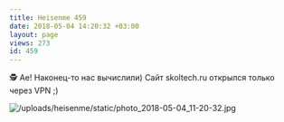 ```yaml
---
title: Heisenme 459
date: 2018-05-04 14:20:32 +03:00
layout: page
views: 273
id: 459
---
```


🕵️ Ае! Наконец-то нас вычислили) Сайт skoltech.ru открылся только через VPN ;)



![/uploads/heisenme/static/photo_2018-05-04_11-20-32.jpg](/uploads/heisenme/static/photo_2018-05-04_11-20-32.jpg)
